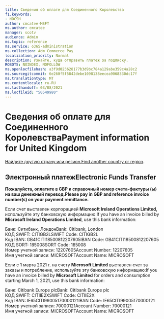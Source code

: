 ```yaml
---
title: Сведения об оплате для Соединенного Королевства
f1.keywords:
- NOCSH
author: cmcatee-MSFT
ms.author: cmcatee
manager: scotv
audience: Admin
ms.topic: reference
ms.service: o365-administration
ms.collection: Adm_Commerce_Pay
localization_priority: Normal
description: Узнайте, куда отправить платеж за подписку.
ROBOTS: NOINDEX, NOFOLLOW
ms.openlocfilehash: a3f9d023628177b3d9bc784a129abe359c4a28c2
ms.sourcegitcommit: 6e260f5f5842debe1098138eecea9068330dc17f
ms.translationtype: MT
ms.contentlocale: ru-RU
ms.lasthandoff: 03/08/2021
ms.locfileid: "50549980"
---
```

# <a name="payment-information-for-united-kingdom"></a><span data-ttu-id="07af2-103">Сведения об оплате для Соединенного Королевства</span><span class="sxs-lookup"><span data-stu-id="07af2-103">Payment information for United Kingdom</span></span>

<span data-ttu-id="07af2-104">[Найдите другую страну или регион.](../billing-and-payments/pay-for-your-subscription.md)</span><span class="sxs-lookup"><span data-stu-id="07af2-104">[Find another country or region](../billing-and-payments/pay-for-your-subscription.md).</span></span>

## <a name="electronic-funds-transfer"></a><span data-ttu-id="07af2-105">Электронный платеж</span><span class="sxs-lookup"><span data-stu-id="07af2-105">Electronic Funds Transfer</span></span>

<span data-ttu-id="07af2-106">**Пожалуйста, оплатите в GBP и справочный номер счета-фактуры (ы) на ваш денежный перевод.**</span><span class="sxs-lookup"><span data-stu-id="07af2-106">**Please pay in GBP and reference invoice number(s) on your payment remittance.**</span></span>

<span data-ttu-id="07af2-107">Если счет выставлен корпорацией **Microsoft Ireland Operations Limited,** используйте эту банковскую информацию:</span><span class="sxs-lookup"><span data-stu-id="07af2-107">If you have an invoice billed by **Microsoft Ireland Operations Limited**, use this bank information:</span></span>

<span data-ttu-id="07af2-108">Банк: Ситибанк, Лондон</span><span class="sxs-lookup"><span data-stu-id="07af2-108">Bank: Citibank, London</span></span>\
<span data-ttu-id="07af2-109">КОД SWIFT: CITIGB2L</span><span class="sxs-lookup"><span data-stu-id="07af2-109">SWIFT Code: CITIGB2L</span></span>\
<span data-ttu-id="07af2-110">Код IBAN: GB41CITI18500812207605</span><span class="sxs-lookup"><span data-stu-id="07af2-110">IBAN Code: GB41CITI18500812207605</span></span>\
<span data-ttu-id="07af2-111">КОД SORT: 185008</span><span class="sxs-lookup"><span data-stu-id="07af2-111">SORT Code: 185008</span></span>\
<span data-ttu-id="07af2-112">Номер учетной записи: 12207605</span><span class="sxs-lookup"><span data-stu-id="07af2-112">Account Number: 12207605</span></span>\
<span data-ttu-id="07af2-113">Имя учетной записи: MICROSOFT</span><span class="sxs-lookup"><span data-stu-id="07af2-113">Account Name: MICROSOFT</span></span>

<span data-ttu-id="07af2-114">Если с 1 марта 2021 г. на счету **Microsoft Limited** выставлен счет за заказы и потребление, используйте эту банковскую информацию:</span><span class="sxs-lookup"><span data-stu-id="07af2-114">If you have an invoice billed by **Microsoft Limited** for orders and consumption starting March 1, 2021, use this bank information:</span></span>

<span data-ttu-id="07af2-115">Банк: Citibank Europe plc</span><span class="sxs-lookup"><span data-stu-id="07af2-115">Bank: Citibank Europe plc</span></span>\
<span data-ttu-id="07af2-116">КОД SWIFT: CITIIE2X</span><span class="sxs-lookup"><span data-stu-id="07af2-116">SWIFT Code: CITIIE2X</span></span>\
<span data-ttu-id="07af2-117">Код IBAN: IE65CITI99005170000121</span><span class="sxs-lookup"><span data-stu-id="07af2-117">IBAN Code: IE65CITI99005170000121</span></span>\
<span data-ttu-id="07af2-118">Номер учетной записи: 70000121</span><span class="sxs-lookup"><span data-stu-id="07af2-118">Account Number: 70000121</span></span>\
<span data-ttu-id="07af2-119">Имя учетной записи: MICROSOFT</span><span class="sxs-lookup"><span data-stu-id="07af2-119">Account Name: MICROSOFT</span></span>